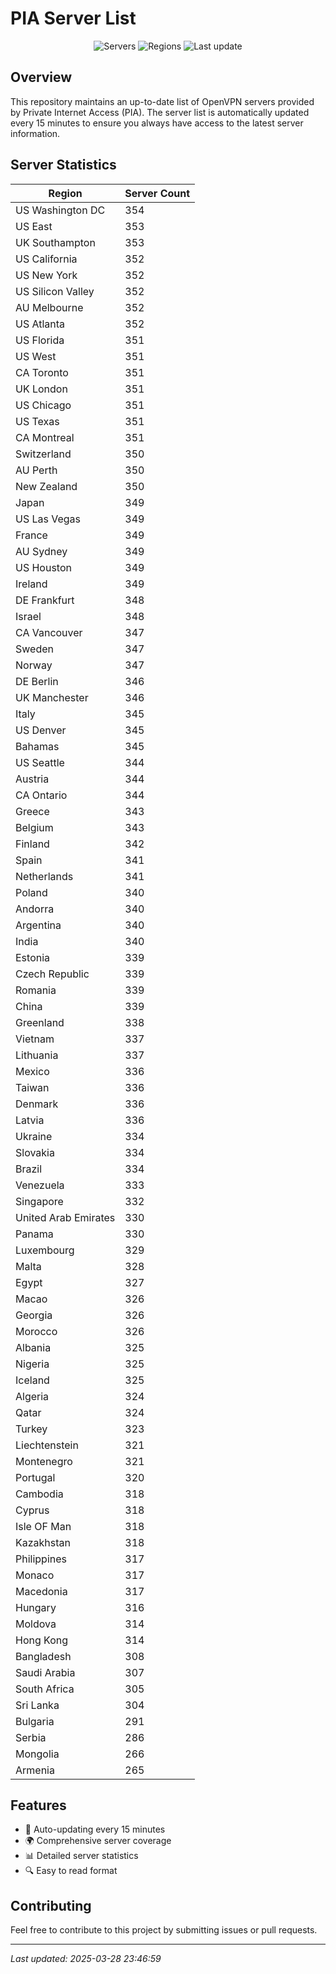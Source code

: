 # PIA Server List

<div align="center">

![Servers](https://img.shields.io/badge/servers-32,395-blue)
![Regions](https://img.shields.io/badge/regions-97-blue)
![Last update](https://img.shields.io/badge/Last_Updated-March_28_2025_18:46_EST-blue)

</div>

## Overview
This repository maintains an up-to-date list of OpenVPN servers provided by Private Internet Access (PIA). The server list is automatically updated every 15 minutes to ensure you always have access to the latest server information.

## Server Statistics
| Region | Server Count |
|--------|--------------|
| US Washington DC               | 354          |
| US East                        | 353          |
| UK Southampton                 | 353          |
| US California                  | 352          |
| US New York                    | 352          |
| US Silicon Valley              | 352          |
| AU Melbourne                   | 352          |
| US Atlanta                     | 352          |
| US Florida                     | 351          |
| US West                        | 351          |
| CA Toronto                     | 351          |
| UK London                      | 351          |
| US Chicago                     | 351          |
| US Texas                       | 351          |
| CA Montreal                    | 351          |
| Switzerland                    | 350          |
| AU Perth                       | 350          |
| New Zealand                    | 350          |
| Japan                          | 349          |
| US Las Vegas                   | 349          |
| France                         | 349          |
| AU Sydney                      | 349          |
| US Houston                     | 349          |
| Ireland                        | 349          |
| DE Frankfurt                   | 348          |
| Israel                         | 348          |
| CA Vancouver                   | 347          |
| Sweden                         | 347          |
| Norway                         | 347          |
| DE Berlin                      | 346          |
| UK Manchester                  | 346          |
| Italy                          | 345          |
| US Denver                      | 345          |
| Bahamas                        | 345          |
| US Seattle                     | 344          |
| Austria                        | 344          |
| CA Ontario                     | 344          |
| Greece                         | 343          |
| Belgium                        | 343          |
| Finland                        | 342          |
| Spain                          | 341          |
| Netherlands                    | 341          |
| Poland                         | 340          |
| Andorra                        | 340          |
| Argentina                      | 340          |
| India                          | 340          |
| Estonia                        | 339          |
| Czech Republic                 | 339          |
| Romania                        | 339          |
| China                          | 339          |
| Greenland                      | 338          |
| Vietnam                        | 337          |
| Lithuania                      | 337          |
| Mexico                         | 336          |
| Taiwan                         | 336          |
| Denmark                        | 336          |
| Latvia                         | 336          |
| Ukraine                        | 334          |
| Slovakia                       | 334          |
| Brazil                         | 334          |
| Venezuela                      | 333          |
| Singapore                      | 332          |
| United Arab Emirates           | 330          |
| Panama                         | 330          |
| Luxembourg                     | 329          |
| Malta                          | 328          |
| Egypt                          | 327          |
| Macao                          | 326          |
| Georgia                        | 326          |
| Morocco                        | 326          |
| Albania                        | 325          |
| Nigeria                        | 325          |
| Iceland                        | 325          |
| Algeria                        | 324          |
| Qatar                          | 324          |
| Turkey                         | 323          |
| Liechtenstein                  | 321          |
| Montenegro                     | 321          |
| Portugal                       | 320          |
| Cambodia                       | 318          |
| Cyprus                         | 318          |
| Isle OF Man                    | 318          |
| Kazakhstan                     | 318          |
| Philippines                    | 317          |
| Monaco                         | 317          |
| Macedonia                      | 317          |
| Hungary                        | 316          |
| Moldova                        | 314          |
| Hong Kong                      | 314          |
| Bangladesh                     | 308          |
| Saudi Arabia                   | 307          |
| South Africa                   | 305          |
| Sri Lanka                      | 304          |
| Bulgaria                       | 291          |
| Serbia                         | 286          |
| Mongolia                       | 266          |
| Armenia                        | 265          |

## Features
- 🔄 Auto-updating every 15 minutes
- 🌍 Comprehensive server coverage
- 📊 Detailed server statistics
- 🔍 Easy to read format

## Contributing
Feel free to contribute to this project by submitting issues or pull requests.

---
*Last updated: 2025-03-28 23:46:59*